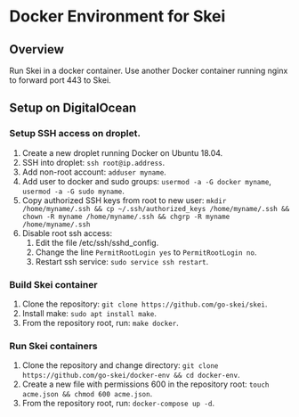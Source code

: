 # Docker Environment for Skei

## Overview

Run Skei in a docker container. Use another Docker container running nginx to forward port 443 to Skei.

## Setup on DigitalOcean

### Setup SSH access on droplet.

1. Create a new droplet running Docker on Ubuntu 18.04.
1. SSH into droplet: `ssh root@ip.address`.
1. Add non-root account: `adduser myname`.
1. Add user to docker and sudo groups: `usermod -a -G docker myname`, `usermod -a -G sudo myname`.
1. Copy authorized SSH keys from root to new user: `mkdir /home/myname/.ssh && cp ~/.ssh/authorized_keys /home/myname/.ssh && chown -R myname /home/myname/.ssh && chgrp -R myname /home/myname/.ssh`
1. Disable root ssh access:
	1. Edit the file /etc/ssh/sshd_config.
	1. Change the line `PermitRootLogin yes` to `PermitRootLogin no`.
	1. Restart ssh service: `sudo service ssh restart`.

### Build Skei container

1. Clone the repository: `git clone https://github.com/go-skei/skei`.
1. Install make: `sudo apt install make`.
1. From the repository root, run: `make docker`.

### Run Skei containers

1. Clone the repository and change directory: `git clone https://github.com/go-skei/docker-env && cd docker-env`.
1. Create a new file with permissions 600 in the repository root: `touch acme.json && chmod 600 acme.json`.
1. From the repository root, run: `docker-compose up -d`.

